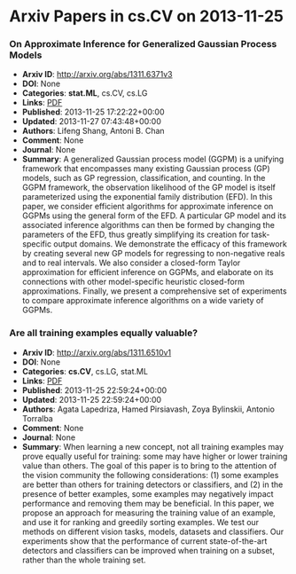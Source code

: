 # Arxiv Papers in cs.CV on 2013-11-25
### On Approximate Inference for Generalized Gaussian Process Models
- **Arxiv ID**: http://arxiv.org/abs/1311.6371v3
- **DOI**: None
- **Categories**: **stat.ML**, cs.CV, cs.LG
- **Links**: [PDF](http://arxiv.org/pdf/1311.6371v3)
- **Published**: 2013-11-25 17:22:22+00:00
- **Updated**: 2013-11-27 07:43:48+00:00
- **Authors**: Lifeng Shang, Antoni B. Chan
- **Comment**: None
- **Journal**: None
- **Summary**: A generalized Gaussian process model (GGPM) is a unifying framework that encompasses many existing Gaussian process (GP) models, such as GP regression, classification, and counting. In the GGPM framework, the observation likelihood of the GP model is itself parameterized using the exponential family distribution (EFD). In this paper, we consider efficient algorithms for approximate inference on GGPMs using the general form of the EFD. A particular GP model and its associated inference algorithms can then be formed by changing the parameters of the EFD, thus greatly simplifying its creation for task-specific output domains. We demonstrate the efficacy of this framework by creating several new GP models for regressing to non-negative reals and to real intervals. We also consider a closed-form Taylor approximation for efficient inference on GGPMs, and elaborate on its connections with other model-specific heuristic closed-form approximations. Finally, we present a comprehensive set of experiments to compare approximate inference algorithms on a wide variety of GGPMs.



### Are all training examples equally valuable?
- **Arxiv ID**: http://arxiv.org/abs/1311.6510v1
- **DOI**: None
- **Categories**: **cs.CV**, cs.LG, stat.ML
- **Links**: [PDF](http://arxiv.org/pdf/1311.6510v1)
- **Published**: 2013-11-25 22:59:24+00:00
- **Updated**: 2013-11-25 22:59:24+00:00
- **Authors**: Agata Lapedriza, Hamed Pirsiavash, Zoya Bylinskii, Antonio Torralba
- **Comment**: None
- **Journal**: None
- **Summary**: When learning a new concept, not all training examples may prove equally useful for training: some may have higher or lower training value than others. The goal of this paper is to bring to the attention of the vision community the following considerations: (1) some examples are better than others for training detectors or classifiers, and (2) in the presence of better examples, some examples may negatively impact performance and removing them may be beneficial. In this paper, we propose an approach for measuring the training value of an example, and use it for ranking and greedily sorting examples. We test our methods on different vision tasks, models, datasets and classifiers. Our experiments show that the performance of current state-of-the-art detectors and classifiers can be improved when training on a subset, rather than the whole training set.



